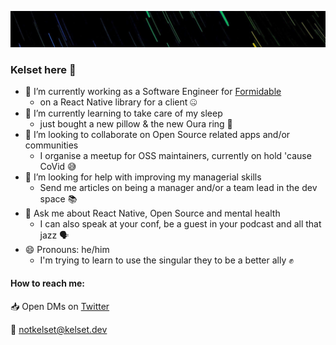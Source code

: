 <!--
**kelset/kelset** is a ✨ _special_ ✨ repository because its `README.md` (this file) appears on your GitHub profile.
-->

![Photo of a trail of stars, which has been colorized to resemble a rainbow](https://github.com/kelset/kelset/blob/master/background.jpg)

### Kelset here 👋

- 🔭 I’m currently working as a Software Engineer for [Formidable](https://formidable.com/)
  - on a React Native library for a client 🤐
- 🌱 I’m currently learning to take care of my sleep
  - just bought a new pillow & the new Oura ring 🛌
- 👯 I’m looking to collaborate on Open Source related apps and/or communities
  - I organise a meetup for OSS maintainers, currently on hold 'cause CoVid 😅
- 🤔 I’m looking for help with improving my managerial skills
  - Send me articles on being a manager and/or a team lead in the dev space 📚
- 💬 Ask me about React Native, Open Source and mental health
  - I can also speak at your conf, be a guest in your podcast and all that jazz 🗣
- 😄 Pronouns: he/him
  - I'm trying to learn to use the singular they to be a better ally ✊

#### How to reach me:

📥 Open DMs on [Twitter](https://twitter.com/kelset)

📧 notkelset@kelset.dev
